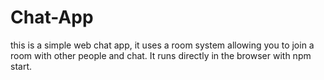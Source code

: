 # Chat-App
this is a simple web chat app, it uses a room system allowing you to join a room with other people and chat.
It runs directly in the browser with npm start.
